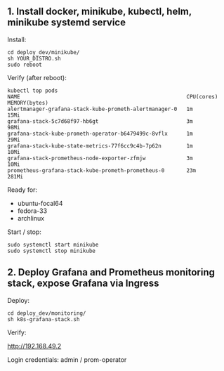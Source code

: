 ## 1. Install docker, minikube, kubectl, helm, minikube systemd service
Install:

```
cd deploy_dev/minikube/
sh YOUR_DISTRO.sh
sudo reboot
```
Verify (after reboot):
```
kubectl top pods
NAME                                                     CPU(cores)   MEMORY(bytes)   
alertmanager-grafana-stack-kube-prometh-alertmanager-0   1m           15Mi            
grafana-stack-5c7d68f97-hb6gt                            3m           98Mi            
grafana-stack-kube-prometh-operator-b6479499c-8vflx      1m           29Mi            
grafana-stack-kube-state-metrics-77f6cc9c4b-7p62n        1m           10Mi            
grafana-stack-prometheus-node-exporter-zfmjw             3m           10Mi            
prometheus-grafana-stack-kube-prometh-prometheus-0       23m          281Mi
```

Ready for:
* ubuntu-focal64
* fedora-33
* archlinux

Start / stop:
```
sudo systemctl start minikube
sudo systemctl stop minikube
```
## 2. Deploy Grafana and Prometheus monitoring stack, expose Grafana via Ingress
Deploy:
```
cd deploy_dev/monitoring/
sh k8s-grafana-stack.sh
```
Verify:

http://192.168.49.2

Login credentials: admin / prom-operator
